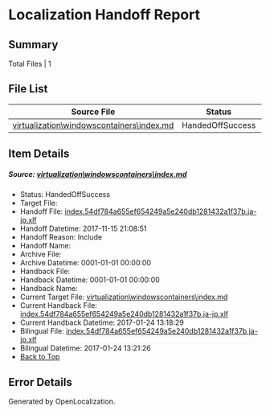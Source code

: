 # <a name='report-top'></a> Localization Handoff Report

## Summary
 Total Files | 1

## File List
 Source File | Status | Details 
 ----------- | ------ | ------- 
 [virtualization\windowscontainers\index.md](https://github.com/Microsoft/Virtualization-Documentation-Private/blob/f8dc88d253c9e1a6a47b148d2c122a326a800633/virtualization/windowscontainers/index.md) | HandedOffSuccess | [Details](#176ad668f4daa7d84afc5928e76dce0c127e1095313)

## Item Details
##### <a name='176ad668f4daa7d84afc5928e76dce0c127e1095313'></a> Source: [virtualization\windowscontainers\index.md](https://github.com/Microsoft/Virtualization-Documentation-Private/blob/f8dc88d253c9e1a6a47b148d2c122a326a800633/virtualization/windowscontainers/index.md)
* Status: HandedOffSuccess
* Target File: 
* Handoff File: [index.54df784a655ef654249a5e240db1281432a1f37b.ja-jp.xlf](https://github.com/MicrosoftDocs/Virtualization-Documentation-Private.handoff/blob/288e27c0623667574db07b537dde749fd77cf02d/ol-handoff/MicrosoftDocs/Virtualization-Documentation-Private.ja-jp/live/index.54df784a655ef654249a5e240db1281432a1f37b.ja-jp.xlf)
* Handoff Datetime: 2017-11-15 21:08:51
* Handoff Reason: Include
* Handoff Name: 
* Archive File: 
* Archive Datetime: 0001-01-01 00:00:00
* Handback File: 
* Handback Datetime: 0001-01-01 00:00:00
* Handback Name: 
* Current Target File: [virtualization\windowscontainers\index.md](https://github.com/MicrosoftDocs/Virtualization-Documentation-Private.ja-jp/blob/1e3bd54d4b6fd9d049c406af9f4cd6a45f42dda7/virtualization/windowscontainers/index.md)
* Current Handback File: [index.54df784a655ef654249a5e240db1281432a1f37b.ja-jp.xlf](https://github.com/MicrosoftDocs/Virtualization-Documentation-Private.handback/blob/8063c3e1030aaad7d80115fac104c95cc716dbfd/ol-handback/Microsoft/Virtualization-Documentation-Private.ja-jp/live/index.54df784a655ef654249a5e240db1281432a1f37b.ja-jp.xlf)
* Current Handback Datetime: 2017-01-24 13:18:29
* Bilingual File: [index.54df784a655ef654249a5e240db1281432a1f37b.ja-jp.xlf](https://github.com/MicrosoftDocs/Virtualization-Documentation-Private.handback/blob/8063c3e1030aaad7d80115fac104c95cc716dbfd/ol-handback/Microsoft/Virtualization-Documentation-Private.ja-jp/live/index.54df784a655ef654249a5e240db1281432a1f37b.ja-jp.xlf)
* Bilingual Datetime: 2017-01-24 13:21:26
* [Back to Top](#report-top)


## Error Details

Generated by OpenLocalization.
